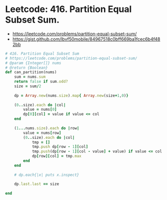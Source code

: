 # Leetcode: 416. Partition Equal Subset Sum.

- https://leetcode.com/problems/partition-equal-subset-sum/
- https://gist.github.com/lbvf50mobile/84967518c0bff669ba1fcec6b4f482bb

```Ruby
# 416. Partition Equal Subset Sum
# https://leetcode.com/problems/partition-equal-subset-sum/
# @param {Integer[]} nums
# @return {Boolean}
def can_partition(nums)
    sum = nums.sum
    return false if sum.odd?
    size = sum/2
    
    dp = Array.new(nums.size).map{ Array.new(size+1,0)}
    
    (0..size).each do |col|
        value = nums[0]
        dp[0][col] = value if value <= col
    end
    
    (1...nums.size).each do |row|
        value = nums[row]
        (0..size).each do |col|
            tmp = []
            tmp.push dp[row - 1][col]
            tmp.push(dp[row - 1][col - value] + value) if value <= col
            dp[row][col] = tmp.max
        end
    end
    
    # dp.each{|x| puts x.inspect}
    
    dp.last.last == size
    
end
```

